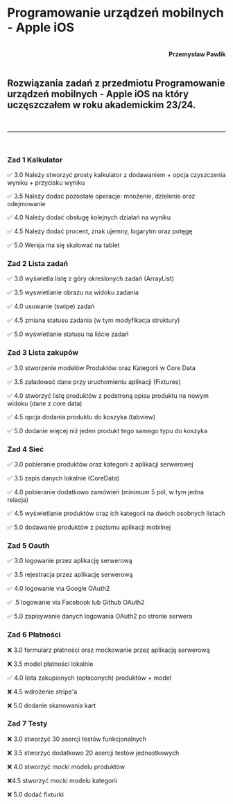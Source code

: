 # **Programowanie urządzeń mobilnych - Apple iOS**
<br>
<div style="text-align: right"><b>Przemysław Pawlik</b></div>
<br>

## Rozwiązania zadań z przedmiotu Programowanie urządzeń mobilnych - Apple iOS na który uczęszczałem w roku akademickim 23/24.
<br>

----------
<br>

### Zad 1 Kalkulator

✅ 3.0 Należy stworzyć prosty kalkulator z dodawaniem + opcja czyszczenia wyniku + przycisku wyniku

✅ 3.5 Należy dodać pozostałe operacje: mnożenie, dzielenie oraz odejmowanie

✅ 4.0 Należy dodać obsługę kolejnych działań na wyniku

✅ 4.5 Należy dodać procent, znak ujemny, logarytm oraz potęgę

✅ 5.0 Wersja ma się skalować na tablet


### Zad 2 Lista zadań

✅ 3.0 wyświetla listę z góry określonych zadań (ArrayList)

✅ 3.5 wyswietlanie obrazu na widoku zadania

✅ 4.0 usuwanie (swipe) zadań

✅ 4.5 zmiana statusu zadania (w tym modyfikacja struktury)

✅ 5.0 wyświetlanie statusu na liście zadań

### Zad 3 Lista zakupów

✅ 3.0 stworzenie modelów Produktów oraz Kategorii w Core Data

✅ 3.5 załadować dane przy uruchomieniu aplikacji (Fixtures)

✅ 4.0 stworzyć listę produktów z podstroną opisu produktu na nowym widoku (dane z core data)

✅ 4.5 opcja dodania produktu do koszyka (tabview)

✅ 5.0 dodanie więcej niż jeden produkt tego samego typu do koszyka

### Zad 4 Sieć

✅ 3.0 pobieranie produktów oraz kategorii z aplikacji serwerowej

✅ 3.5 zapis danych lokalnie (CoreData)

✅ 4.0 pobieranie dodatkowo zamówień (minimum 5 pól, w tym jedna relacja)

✅ 4.5 wyświetlanie produktów oraz ich kategorii na dwóch osobnych listach

✅ 5.0 dodawanie produktów z poziomu aplikacji mobilnej

### Zad 5 Oauth

✅ 3.0 logowanie przez aplikację serwerową

✅ 3.5 rejestracja przez aplikację serwerową

✅ 4.0 logowanie via Google OAuth2

✅ .5 logowanie via Facebook lub Github OAuth2

✅ 5.0 zapisywanie danych logowania OAuth2 po stronie serwera

### Zad 6 Płatności

❌ 3.0 formularz płatności oraz mockowanie przez aplikację serwerową

❌ 3.5 model płatności lokalnie

✅ 4.0 lista zakupionych (opłaconych) produktów + model

❌ 4.5 wdrożenie stripe'a

❌ 5.0 dodanie skanowania kart

### Zad 7 Testy

❌ 3.0 stworzyć 30 asercji testów funkcjonalnych

❌ 3.5 stworzyć dodatkowo 20 asercji testów jednostkowych

❌ 4.0 stworzyć mocki modelu produktów

❌4.5 stworzyć mocki modelu kategorii

❌ 5.0 dodać fixturki